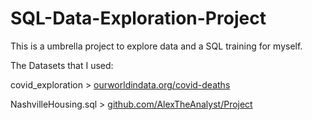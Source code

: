 # SQL-Data-Exploration-Project

This is a umbrella project to explore data and a SQL training for myself.

The Datasets that I used:

covid_exploration > [ourworldindata.org/covid-deaths](ourworldindata.org/covid-deaths)

NashvilleHousing.sql > [github.com/AlexTheAnalyst/Project](https://github.com/AlexTheAnalyst/PortfolioProjects/blob/main/Nashville%20Housing%20Data%20for%20Data%20Cleaning.xlsx)
